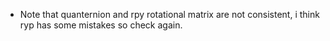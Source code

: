 * Note that quanternion and rpy rotational matrix are not consistent, i think ryp has some mistakes so check again.
